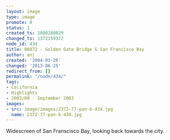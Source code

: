 ```yaml
---
layout: image
type: image
promote: 0
status: 1
created_ts: 1080280829
changed_ts: 1372159372
node_id: 434
title: 00872 - Golden Gate Bridge & San Francisco Bay
author: anj
created: '2004-03-26'
changed: '2013-06-25'
redirect_from: []
permalink: "/node/434/"
tags:
- California
- Highlights
- 2003/09 - September 2003
images:
- src: image/images/2372-77-pan-b-434.jpg
  name: 2372-77-pan-b-434.jpg
---
```

Widescreen of San Franscisco Bay, looking back towards the city.
